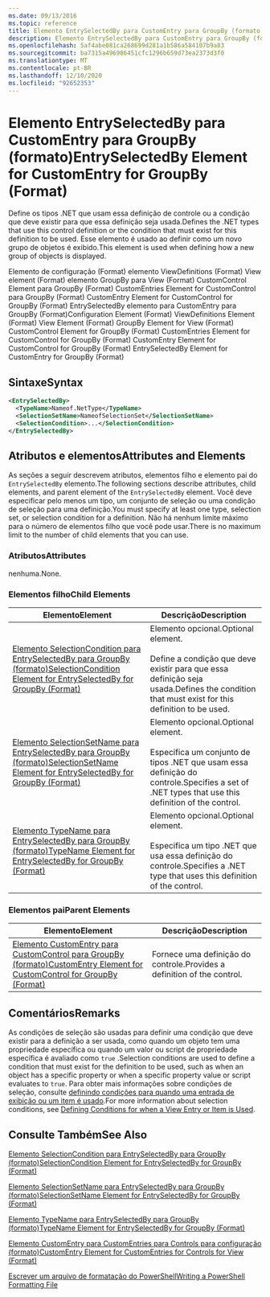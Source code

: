 ```yaml
---
ms.date: 09/13/2016
ms.topic: reference
title: Elemento EntrySelectedBy para CustomEntry para GroupBy (formato)
description: Elemento EntrySelectedBy para CustomEntry para GroupBy (formato)
ms.openlocfilehash: 5af4abe081ca268699d281a1b586a584107b9a83
ms.sourcegitcommit: ba7315a496986451cfc1296b659d73ea2373d3f0
ms.translationtype: MT
ms.contentlocale: pt-BR
ms.lasthandoff: 12/10/2020
ms.locfileid: "92652353"
---
```

# <a name="entryselectedby-element-for-customentry-for-groupby-format"></a><span data-ttu-id="12a29-103">Elemento EntrySelectedBy para CustomEntry para GroupBy (formato)</span><span class="sxs-lookup"><span data-stu-id="12a29-103">EntrySelectedBy Element for CustomEntry for GroupBy (Format)</span></span>

<span data-ttu-id="12a29-104">Define os tipos .NET que usam essa definição de controle ou a condição que deve existir para que essa definição seja usada.</span><span class="sxs-lookup"><span data-stu-id="12a29-104">Defines the .NET types that use this control definition or the condition that must exist for this definition to be used.</span></span> <span data-ttu-id="12a29-105">Esse elemento é usado ao definir como um novo grupo de objetos é exibido.</span><span class="sxs-lookup"><span data-stu-id="12a29-105">This element is used when defining how a new group of objects is displayed.</span></span>

<span data-ttu-id="12a29-106">Elemento de configuração (Format) elemento ViewDefinitions (Format) View element (Format) elemento GroupBy para View (Format) CustomControl Element para GroupBy (Format) CustomEntries Element for CustomControl para GroupBy (Format) CustomEntry Element for CustomControl for GroupBy (Format) EntrySelectedBy elemento para CustomEntry para GroupBy (Format)</span><span class="sxs-lookup"><span data-stu-id="12a29-106">Configuration Element (Format) ViewDefinitions Element (Format) View Element (Format) GroupBy Element for View (Format) CustomControl Element for GroupBy (Format) CustomEntries Element for CustomControl for GroupBy (Format) CustomEntry Element for CustomControl for GroupBy (Format) EntrySelectedBy Element for CustomEntry for GroupBy (Format)</span></span>

## <a name="syntax"></a><span data-ttu-id="12a29-107">Sintaxe</span><span class="sxs-lookup"><span data-stu-id="12a29-107">Syntax</span></span>

```xml
<EntrySelectedBy>
  <TypeName>Nameof.NetType</TypeName>
  <SelectionSetName>NameofSelectionSet</SelectionSetName>
  <SelectionCondition>...</SelectionCondition>
</EntrySelectedBy>
```

## <a name="attributes-and-elements"></a><span data-ttu-id="12a29-108">Atributos e elementos</span><span class="sxs-lookup"><span data-stu-id="12a29-108">Attributes and Elements</span></span>

<span data-ttu-id="12a29-109">As seções a seguir descrevem atributos, elementos filho e elemento pai do `EntrySelectedBy` elemento.</span><span class="sxs-lookup"><span data-stu-id="12a29-109">The following sections describe attributes, child elements, and parent element of the `EntrySelectedBy` element.</span></span> <span data-ttu-id="12a29-110">Você deve especificar pelo menos um tipo, um conjunto de seleção ou uma condição de seleção para uma definição.</span><span class="sxs-lookup"><span data-stu-id="12a29-110">You must specify at least one type, selection set, or selection condition for a definition.</span></span> <span data-ttu-id="12a29-111">Não há nenhum limite máximo para o número de elementos filho que você pode usar.</span><span class="sxs-lookup"><span data-stu-id="12a29-111">There is no maximum limit to the number of child elements that you can use.</span></span>

### <a name="attributes"></a><span data-ttu-id="12a29-112">Atributos</span><span class="sxs-lookup"><span data-stu-id="12a29-112">Attributes</span></span>

<span data-ttu-id="12a29-113">nenhuma.</span><span class="sxs-lookup"><span data-stu-id="12a29-113">None.</span></span>

### <a name="child-elements"></a><span data-ttu-id="12a29-114">Elementos filho</span><span class="sxs-lookup"><span data-stu-id="12a29-114">Child Elements</span></span>

|<span data-ttu-id="12a29-115">Elemento</span><span class="sxs-lookup"><span data-stu-id="12a29-115">Element</span></span>|<span data-ttu-id="12a29-116">Descrição</span><span class="sxs-lookup"><span data-stu-id="12a29-116">Description</span></span>|
|-------------|-----------------|
|[<span data-ttu-id="12a29-117">Elemento SelectionCondition para EntrySelectedBy para GroupBy (formato)</span><span class="sxs-lookup"><span data-stu-id="12a29-117">SelectionCondition Element for EntrySelectedBy for GroupBy (Format)</span></span>](./selectioncondition-element-for-entryselectedby-for-groupby-format.md)|<span data-ttu-id="12a29-118">Elemento opcional.</span><span class="sxs-lookup"><span data-stu-id="12a29-118">Optional element.</span></span><br /><br /> <span data-ttu-id="12a29-119">Define a condição que deve existir para que essa definição seja usada.</span><span class="sxs-lookup"><span data-stu-id="12a29-119">Defines the condition that must exist for this definition to be used.</span></span>|
|[<span data-ttu-id="12a29-120">Elemento SelectionSetName para EntrySelectedBy para GroupBy (formato)</span><span class="sxs-lookup"><span data-stu-id="12a29-120">SelectionSetName Element for EntrySelectedBy for GroupBy (Format)</span></span>](./selectionsetname-element-for-entryselectedby-for-groupby-format.md)|<span data-ttu-id="12a29-121">Elemento opcional.</span><span class="sxs-lookup"><span data-stu-id="12a29-121">Optional element.</span></span><br /><br /> <span data-ttu-id="12a29-122">Especifica um conjunto de tipos .NET que usam essa definição do controle.</span><span class="sxs-lookup"><span data-stu-id="12a29-122">Specifies a set of .NET types that use this definition of the control.</span></span>|
|[<span data-ttu-id="12a29-123">Elemento TypeName para EntrySelectedBy para GroupBy (formato)</span><span class="sxs-lookup"><span data-stu-id="12a29-123">TypeName Element for EntrySelectedBy for GroupBy (Format)</span></span>](./typename-element-for-entryselectedby-for-groupby-format.md)|<span data-ttu-id="12a29-124">Elemento opcional.</span><span class="sxs-lookup"><span data-stu-id="12a29-124">Optional element.</span></span><br /><br /> <span data-ttu-id="12a29-125">Especifica um tipo .NET que usa essa definição do controle.</span><span class="sxs-lookup"><span data-stu-id="12a29-125">Specifies a .NET type that uses this definition of the control.</span></span>|

### <a name="parent-elements"></a><span data-ttu-id="12a29-126">Elementos pai</span><span class="sxs-lookup"><span data-stu-id="12a29-126">Parent Elements</span></span>

|<span data-ttu-id="12a29-127">Elemento</span><span class="sxs-lookup"><span data-stu-id="12a29-127">Element</span></span>|<span data-ttu-id="12a29-128">Descrição</span><span class="sxs-lookup"><span data-stu-id="12a29-128">Description</span></span>|
|-------------|-----------------|
|[<span data-ttu-id="12a29-129">Elemento CustomEntry para CustomControl para GroupBy (formato)</span><span class="sxs-lookup"><span data-stu-id="12a29-129">CustomEntry Element for CustomControl for GroupBy (Format)</span></span>](./customentry-element-for-customcontrol-for-groupby-format.md)|<span data-ttu-id="12a29-130">Fornece uma definição do controle.</span><span class="sxs-lookup"><span data-stu-id="12a29-130">Provides a definition of the control.</span></span>|

## <a name="remarks"></a><span data-ttu-id="12a29-131">Comentários</span><span class="sxs-lookup"><span data-stu-id="12a29-131">Remarks</span></span>

<span data-ttu-id="12a29-132">As condições de seleção são usadas para definir uma condição que deve existir para a definição a ser usada, como quando um objeto tem uma propriedade específica ou quando um valor ou script de propriedade específica é avaliado como `true` .</span><span class="sxs-lookup"><span data-stu-id="12a29-132">Selection conditions are used to define a condition that must exist for the definition to be used, such as when an object has a specific property or when a specific property value or script evaluates to `true`.</span></span> <span data-ttu-id="12a29-133">Para obter mais informações sobre condições de seleção, consulte [definindo condições para quando uma entrada de exibição ou um item é usado](./defining-conditions-for-displaying-data.md).</span><span class="sxs-lookup"><span data-stu-id="12a29-133">For more information about selection conditions, see [Defining Conditions for when a View Entry or Item is Used](./defining-conditions-for-displaying-data.md).</span></span>

## <a name="see-also"></a><span data-ttu-id="12a29-134">Consulte Também</span><span class="sxs-lookup"><span data-stu-id="12a29-134">See Also</span></span>

[<span data-ttu-id="12a29-135">Elemento SelectionCondition para EntrySelectedBy para GroupBy (formato)</span><span class="sxs-lookup"><span data-stu-id="12a29-135">SelectionCondition Element for EntrySelectedBy for GroupBy (Format)</span></span>](./selectioncondition-element-for-entryselectedby-for-groupby-format.md)

[<span data-ttu-id="12a29-136">Elemento SelectionSetName para EntrySelectedBy para GroupBy (formato)</span><span class="sxs-lookup"><span data-stu-id="12a29-136">SelectionSetName Element for EntrySelectedBy for GroupBy (Format)</span></span>](./selectionsetname-element-for-entryselectedby-for-groupby-format.md)

[<span data-ttu-id="12a29-137">Elemento TypeName para EntrySelectedBy para GroupBy (formato)</span><span class="sxs-lookup"><span data-stu-id="12a29-137">TypeName Element for EntrySelectedBy for GroupBy (Format)</span></span>](./typename-element-for-entryselectedby-for-groupby-format.md)

[<span data-ttu-id="12a29-138">Elemento CustomEntry para CustomEntries para Controls para configuração (formato)</span><span class="sxs-lookup"><span data-stu-id="12a29-138">CustomEntry Element for CustomEntries for Controls for View (Format)</span></span>](./customentry-element-for-customentries-for-controls-for-view-format.md)

[<span data-ttu-id="12a29-139">Escrever um arquivo de formatação do PowerShell</span><span class="sxs-lookup"><span data-stu-id="12a29-139">Writing a PowerShell Formatting File</span></span>](./writing-a-powershell-formatting-file.md)
